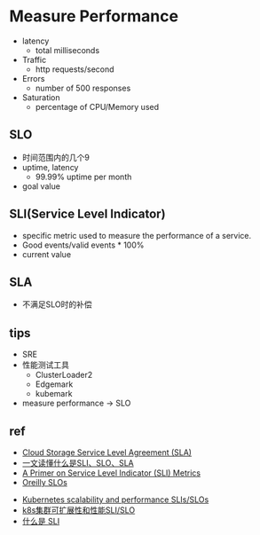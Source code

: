 
# Measure Performance
<!-- four golden signals -->
+ latency
    + total milliseconds
+ Traffic
    + http requests/second
+ Errors
    + number of 500 responses
+ Saturation
    + percentage of CPU/Memory used

## SLO
+ 时间范围内的几个9
+ uptime, latency
    + 99.99% uptime per month
+ goal value

## SLI(Service Level Indicator)
+ specific metric used to measure the performance of a service.
+ Good events/valid events * 100%
+ current value

## SLA
+ 不满足SLO时的补偿

## tips
+ SRE
+ 性能测试工具
    + ClusterLoader2
    + Edgemark
    + kubemark
+ measure performance -> SLO
## ref
+ [Cloud Storage Service Level Agreement (SLA)](https://cloud.google.com/storage/sla)
+ [一文读懂什么是SLI、SLO、SLA](https://zhuanlan.zhihu.com/p/358149438)
+ [A Primer on Service Level Indicator (SLI) Metrics](https://www.bmc.com/blogs/service-level-indicator-metrics/)
+ [Oreilly SLOs](https://learning.oreilly.com/library/view/slo-adoption-and/9781492075370/ch04.html#defining_slis)

<!-- SLI -->
+ [Kubernetes scalability and performance SLIs/SLOs](https://github.com/kubernetes/community/blob/master/sig-scalability/slos/slos.md#footnote1)
+ [k8s集群可扩展性和性能SLI/SLO](https://www.jianshu.com/p/de768ea3fc19)
+ [什么是 SLI](https://wallenotes.github.io/2021/10/18/%E5%8F%AF%E9%9D%A0%E6%80%A7/SLI/what_is_sli/)